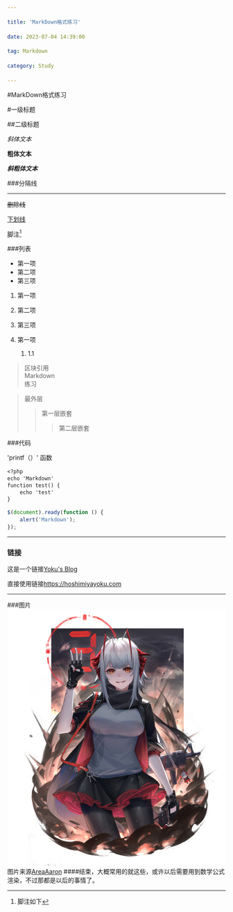 ```yaml
---

title: 'MarkDown格式练习'

date: 2023-07-04 14:39:00

tag: Markdown

category: Study

---
```


#MarkDown格式练习

#一级标题

##二级标题

*斜体文本*

**粗体文本**

***斜粗体文本***

###分隔线

***

~~删除线~~

<u>下划线</u>


脚注[^脚注]
[^脚注]:脚注如下

###列表

* 第一项
* 第二项
* 第三项

1. 第一项
2. 第二项
3. 第三项

1. 第一项
	1. 1.1

>区块引用  
>Markdown  
>练习



>最外层
>>第一层嵌套
>>>第二层嵌套

###代码

'printf（）' 函数

	<?php
	echo 'Markdown'
	function test() {
		echo 'test'
	}

```javascript
$(document).ready(function () {
    alert('Markdown');
});
```

---
### 链接

这是一个链接[Yoku's Blog](https://hoshimiyayoku.com)

直接使用链接<https://hoshimiyayoku.com>

---
###图片
![W 图片](https://github.com/HoshimiyaYoku/YokuBlog/blob/main/source/w.jpg)
图片来源[AreaAaron](https://www.pixiv.net/artworks/86957260)
####结束，大概常用的就这些，或许以后需要用到数学公式渲染，不过那都是以后的事情了。
